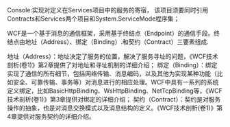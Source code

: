 ﻿
Console:实现对定义在Services项目中的服务的寄宿，
该项目须要同时引用Contracts和Services两个项目和System.ServiceMode程序集；

WCF是一个基于消息的通信框架，采用基于终结点（Endpoint）的通信手段。终结点由地址（Address）、绑定（Binding）.和契约（Contract）三要素组成.

地址（Address）：地址决定了服务的位置，解决了服务寻址的问题，《WCF技术剖析(卷1)》第2章提供了对地址和寻址机制的详细介绍；
绑定（Binding）：绑定实现了通信的所有细节，包括网络传输、消息编码，以及其他为实现某种功能（比如安全、可靠传输、事务等）对消息进行的相应处理。WCF中具有一系列的系统定义绑定，比如BasicHttpBinding、WsHttpBinding、NetTcpBinding等，《WCF技术剖析(卷1)》第3章提供对绑定的详细介绍；
契约（Contract）：契约是对服务操作的抽象，也是对消息交换模式以及消息结构的定义。《WCF技术剖析(卷1)》第4章提供对服务契约的详细介绍。 

